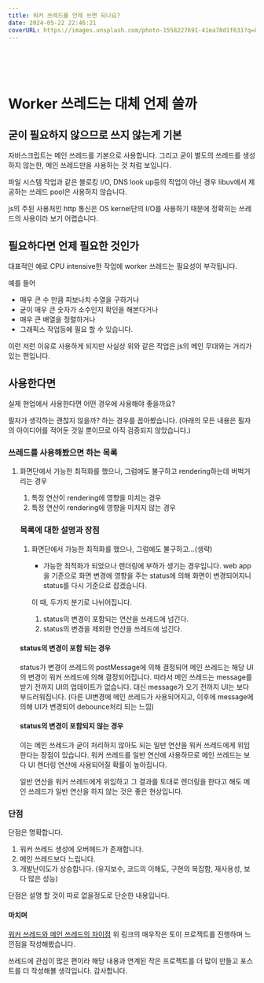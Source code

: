 ```yaml
---
title: 워커 쓰레드를 언제 쓰면 되나요?
date: 2024-05-22 22:46:21
coverURL: https://images.unsplash.com/photo-1558227691-41ea78d1f631?q=80&w=2787&auto=format&fit=crop&ixlib=rb-4.0.3&ixid=M3wxMjA3fDB8MHxwaG90by1wYWdlfHx8fGVufDB8fHx8fA%3D%3D
---
```

<br />
<br />
<br />

# Worker 쓰레드는 대체 언제 쓸까

## 굳이 필요하지 않으므로 쓰지 않는게 기본

자바스크립트는 메인 쓰레드를 기본으로 사용합니다.
그리고 굳이 별도의 쓰레드를 생성하지 않는한, 메인 쓰레드만을 사용하는 것 처럼 보입니다.

파일 시스템 작업과 같은 블로킹 I/O, DNS look up등의 작업이 아닌 경우 libuv에서 제공하는 쓰레드 pool은
사용하지 않습니다.

js의 주된 사용처인 http 통신은 OS kernel단의 I/O를 사용하기 때문에 정확히는 쓰레드의 사용이라 보기 어렵습니다.


## 필요하다면 언제 필요한 것인가

대표적인 예로 CPU intensive한 작업에 worker 쓰레드는 필요성이 부각됩니다.

예를 들어 
- 매우 큰 수 만큼 피보나치 수열을 구하거나 
- 굳이 매우 큰 숫자가 소수인지 확인을 해본다거나
- 매우 큰 배열을 정렬하거나
- 그래픽스 작업등에 필요 할 수 있습니다.

이런 저런 이유로 사용하게 되지만 사실상 위와 같은 작업은 js의 메인 무대와는 거리가 있는 편입니다.

## 사용한다면

실제 현업에서 사용한다면 어떤 경우에 사용해야 좋을까요?

필자가 생각하는 괜찮지 않을까? 하는 경우를 꼽아봤습니다.
(아래의 모든 내용은 필자의 아이디어를 적어둔 것일 뿐이므로 아직 검증되지 않았습니다.)

### 쓰레드를 사용해봤으면 하는 목록

1. 화면단에서 가능한 최적화를 했으나, 그럼에도 불구하고 rendering하는데 버벅거리는 경우
   1. 특정 연산이 rendering에 영향을 미치는 경우
   2. 특정 연산이 rendering에 영향을 미치지 않는 경우

    ### 목록에 대한 설명과 장점
    1. 화면단에서 가능한 최적화를 했으나, 그럼에도 불구하고...(생략)
        - 가능한 최적화가 되었으나 렌더링에 부하가 생기는 경우입니다.
        web app을 기준으로 화면 변경에 영향을 주는 status에 의해 화면이 변경되어지니 status를 다시 기준으로 잡겠습니다.

        이 때, 두가지 분기로 나뉘어집니다.
        1. status의 변경이 포함되는 연산을 쓰레드에 넘긴다.
        2. status의 변경을 제외한 연산을 쓰레드에 넘긴다.

    #### status의 변경이 포함 되는 경우
    status가 변경이 쓰레드의 postMessage에 의해 결정되어 메인 쓰레드는 해당 UI의 변경이 워커 쓰레드에 의해 결정되어집니다.
    따라서 메인 쓰레드는 message를 받기 전까지 UI의 업데이트가 없습니다. 대신 message가 오기 전까지 UI는 보다 부드러워집니다. (다른 UI변경에 메인 쓰레드가 사용되어지고, 이후에 message에 의해 UI가 변경되어 debounce처리 되는 느낌)

    #### status의 변경이 포함되지 않는 경우
    이는 메인 쓰레드가 굳이 처리하지 않아도 되는 일반 연산을 워커 쓰레드에게 위임한다는 장점이 있습니다.
    워커 쓰레드를 일반 연산에 사용하므로 메인 쓰레드는 보다 UI 렌더링 연산에 사용되어질 확률이 높아집니다.

    일반 연산을 워커 쓰레드에게 위임하고 그 결과를 토대로 렌더링을 한다고 해도 메인 쓰레드가 일반 연산을 하지 않는 것은 
    좋은 현상입니다.

### 단점

단점은 명확합니다. 

1. 워커 쓰레드 생성에 오버헤드가 존재합니다.
2. 메인 쓰레드보다 느립니다.
3. 개발난이도가 상승합니다. (유지보수, 코드의 이해도, 구현의 복잡함, 재사용성, 보다 많은 성능)

단점은 설명 할 것이 따로 없을정도로 단순한 내용입니다.

#### 마치며

[워커 쓰레드와 메인 쓰레드의 차이점](https://www.yellow-turban.n-e.kr/toy-projects/use-thread)
위 링크의 매우작은 토이 프로젝트를 진행하며 느낀점을 작성해봤습니다.

쓰레드에 관심이 많은 편이라 해당 내용과 연계된 작은 프로젝트를 더 많이 만들고 포스트를 더 작성해볼 생각입니다.
감사합니다.










  







